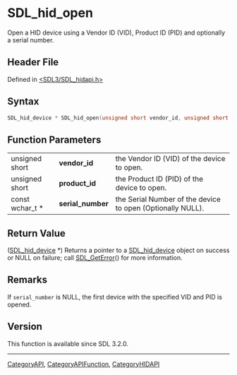 # SDL_hid_open

Open a HID device using a Vendor ID (VID), Product ID (PID) and optionally a serial number.

## Header File

Defined in [<SDL3/SDL_hidapi.h>](https://github.com/libsdl-org/SDL/blob/main/include/SDL3/SDL_hidapi.h)

## Syntax

```c
SDL_hid_device * SDL_hid_open(unsigned short vendor_id, unsigned short product_id, const wchar_t *serial_number);
```

## Function Parameters

|                 |                   |                                                            |
| --------------- | ----------------- | ---------------------------------------------------------- |
| unsigned short  | **vendor_id**     | the Vendor ID (VID) of the device to open.                 |
| unsigned short  | **product_id**    | the Product ID (PID) of the device to open.                |
| const wchar_t * | **serial_number** | the Serial Number of the device to open (Optionally NULL). |

## Return Value

([SDL_hid_device](SDL_hid_device) *) Returns a pointer to a
[SDL_hid_device](SDL_hid_device) object on success or NULL on failure; call
[SDL_GetError](SDL_GetError)() for more information.

## Remarks

If `serial_number` is NULL, the first device with the specified VID and PID
is opened.

## Version

This function is available since SDL 3.2.0.

----
[CategoryAPI](CategoryAPI), [CategoryAPIFunction](CategoryAPIFunction), [CategoryHIDAPI](CategoryHIDAPI)

